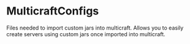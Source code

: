# MulticraftConfigs
Files needed to import custom jars into multicraft.  Allows you to easily create servers using custom jars once imported into multicraft.
